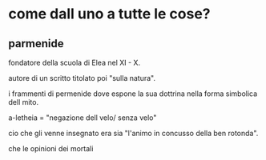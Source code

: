 # come dall uno a tutte le cose?
## parmenide
fondatore della scuola di Elea nel XI - X.

autore di un scritto titolato poi "sulla natura".

i frammenti di permenide dove espone la sua dottrina nella forma simbolica dell mito.

a-letheia = "negazione dell velo/ senza velo" 

cio che gli venne insegnato era sia "l'animo in concusso della ben rotonda".

che le opinioni dei mortali 
